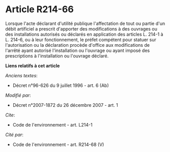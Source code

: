 # Article R214-66

Lorsque l'acte déclarant d'utilité publique l'affectation de tout ou partie d'un débit artificiel a prescrit d'apporter des
modifications à des ouvrages ou des installations autorisés ou déclarés en application des articles L. 214-1 à L. 214-6, ou à
leur fonctionnement, le préfet compétent pour statuer sur l'autorisation ou la déclaration procède d'office aux modifications
de l'arrêté ayant autorisé l'installation ou l'ouvrage ou ayant imposé des prescriptions à l'installation ou l'ouvrage
déclaré.

**Liens relatifs à cet article**

_Anciens textes_:

  - Décret n°96-626 du 9 juillet 1996 - art. 6 (Ab)

_Modifié par_:

  - Décret n°2007-1872 du 26 décembre 2007 - art. 1

_Cite_:

  - Code de l'environnement - art. L214-1

_Cité par_:

  - Code de l'environnement - art. R214-68 (V)
